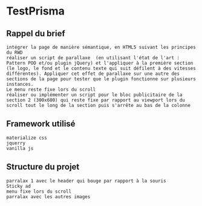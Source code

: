 # TestPrisma

## Rappel du brief

    intégrer la page de manière sémantique, en HTML5 suivant les principes du RWD
    réaliser un script de parallaxe  (en utilisant l'état de l'art : Pattern POO et/ou plugin jQuery) et l'appliquer à la première section (le logo, le fond et le contenu texte qui suit défilent à des vitesses différentes). Appliquer cet effet de parallaxe sur une autre des sections de la page pour tester que le plugin fonctionne sur plusieurs instances.
    Le menu reste fixe lors du scroll
    réaliser ou implémenter un script pour le bloc publicitaire de la section 2 (300x600) qui reste fixe par rapport au viewport lors du scroll tout le long de la section puis s'arrête au bas de la colonne 

## Framework utilisé
    materialize css
    jquerry
    vanilla js

## Structure du projet 

    parralax 1 avec le header qui bouge par rapport à la souris
    Sticky ad 
    menu fixe lors du scroll
    parralax avec les autres images